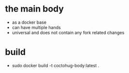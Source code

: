 # the main body
- as a docker base
- can have multiple hands
- universal and does not contain any fork related changes

# build
- sudo docker build -t coctohug-body:latest .